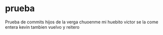 # prueba
Prueba de commits
hijos de la verga chuoenme mi huebito
victor se la come entera
kevin tambien
vuelvo y reitero
